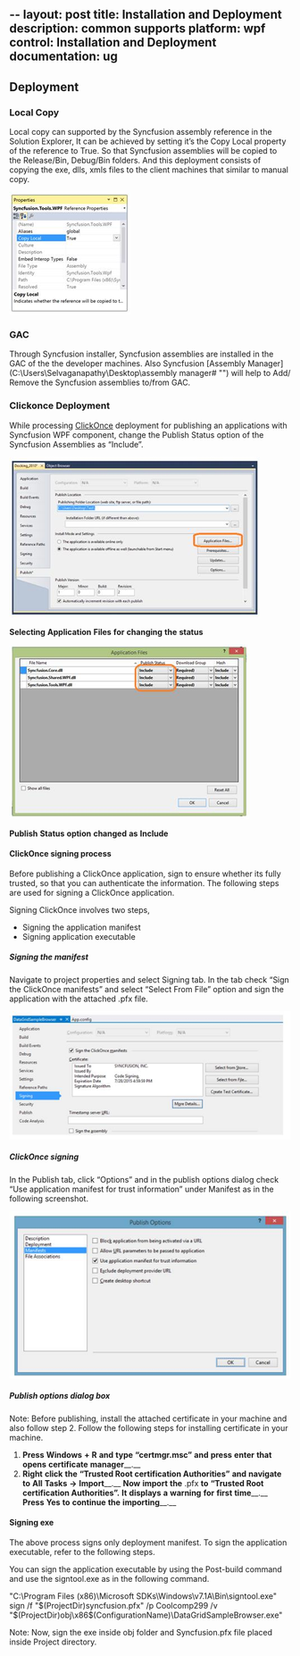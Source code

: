 --
layout: post
title: Installation and Deployment
description: common supports
platform: wpf
control: Installation and Deployment
documentation: ug
---
## Deployment

### Local Copy

Local copy can supported by the Syncfusion assembly reference in the Solution Explorer, It can be achieved by setting it’s the Copy Local property of the reference to True. So that Syncfusion assemblies will be copied to the Release/Bin, Debug/Bin folders. And this deployment consists of copying the exe, dlls, xmls files to the client machines that similar to manual copy.

![](Deployment_images/Deployment_img1.jpeg)


### GAC

Through Syncfusion installer, Syncfusion assemblies are installed in the GAC of the the developer machines. Also Syncfusion [Assembly Manager](C:\Users\Selvaganapathy\Desktop\assembly manager# "") will help to Add/ Remove the Syncfusion assemblies to/from GAC.

### Clickonce Deployment

While processing [ClickOnce](https://msdn.microsoft.com/en-us/library/ms996413.aspx# "") deployment for publishing an applications with Syncfusion WPF component, change the Publish Status option of the Syncfusion Assemblies as “Include”.

![](Deployment_images/Deployment_img2.jpeg)


__Selecting__ __Application__ __Files__ __for__ __changing__ __the__ __status__

![](Deployment_images/Deployment_img3.jpeg)


__Publish__ __Status__ __option__ __changed__ __as__ __Include__

#### ClickOnce signing process

Before publishing a ClickOnce application, sign to ensure whether its fully trusted, so that you can authenticate the information. The following steps are used for signing a ClickOnce application.

Signing ClickOnce involves two steps,

* Signing the application manifest
* Signing application executable
##### Signing the manifest


Navigate to project properties and select Signing tab. In the tab check “Sign the ClickOnce manifests” and select “Select From File” option and sign the application with the attached .pfx file.

![](Deployment_images/Deployment_img4.jpeg)


##### ClickOnce signing

In the Publish tab, click “Options” and in the publish options dialog check “Use application manifest for trust information” under Manifest as in the following screenshot.

![](Deployment_images/Deployment_img5.jpeg)


##### Publish options dialog box

Note: Before publishing, install the attached certificate in your machine and also follow step 2. Follow the following steps for installing certificate in your machine.

1. __Press__ __Windows__ __+__ __R__ __and__ __type__ __“____certmgr____.____msc____”__ __and__ __press__ __enter__ __that__ __opens__ __certificate__ __manager____.__
2. __Right__ __click__ __the__ __“____Trusted__ __Root__ __certification__ __Authorities____”__ __and__ __navigate__ __to__ __All__ __Tasks__ __->__ __Import____.__ __Now__ __import__ __the__ .pfx __to__ __“____Trusted__ __Root__ __certification__ __Authorities____”.__ __It__ __displays__ __a__ __warning__ __for__ __first__ __time____.__ __Press__ __Yes__ __to__ __continue__ __the__ __importing____.__
#### Signing exe


The above process signs only deployment manifest. To sign the application executable, refer to the following steps.

You can sign the application executable by using the Post-build command and use the signtool.exe as in the following command.

"C:\Program Files (x86)\Microsoft SDKs\Windows\v7.1A\Bin\signtool.exe" sign /f "$(ProjectDir)syncfusion.pfx" /p Coolcomp299 /v "$(ProjectDir)obj\x86\$(ConfigurationName)\DataGridSampleBrowser.exe"

Note: Now, sign the exe inside obj folder and Syncfusion.pfx file placed inside Project directory.

